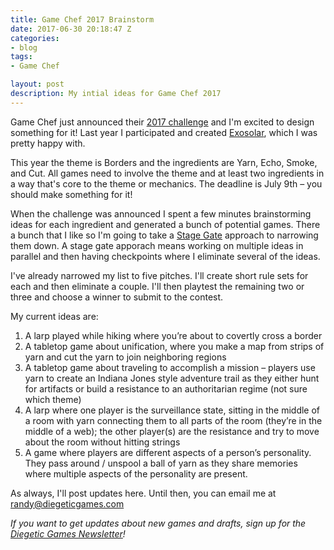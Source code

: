 ```yaml
---
title: Game Chef 2017 Brainstorm
date: 2017-06-30 20:18:47 Z
categories:
- blog
tags:
- Game Chef

layout: post
description: My intial ideas for Game Chef 2017
---
```


Game Chef just announced their [2017 challenge](http://www.game-chef.com/game-chef-2017/) and I'm excited to design something for it! Last year I participated and created [Exosolar](https://diegeticgames.com/game_files/Exosolar.pdf), which I was pretty happy with.

This year the theme is Borders and the ingredients are Yarn, Echo, Smoke, and Cut. All games need to involve the theme and at least two ingredients in a way that's core to the theme or mechanics. The deadline is July 9th – you should make something for it!

When the challenge was announced I spent a few minutes brainstorming ideas for each ingredient and generated a bunch of potential games. There a bunch that I like so I'm going to take a [Stage Gate](http://www.lostgarden.com/2007/02/rockets-cars-and-gardens-visualizing.html) approach to narrowing them down. A stage gate apporach means working on multiple ideas in parallel and then having checkpoints where I eliminate several of the ideas.

I've already narrowed my list to five pitches. I'll create short rule sets for each and then eliminate a couple. I'll then playtest the remaining two or three and choose a winner to submit to the contest.

My current ideas are:

1. A larp played while hiking where you’re about to covertly cross a border
2. A tabletop game about unification, where you make a map from strips of yarn and cut the yarn to join neighboring regions
3. A tabletop game about traveling to accomplish a mission – players use yarn to create an Indiana Jones style adventure trail as they either hunt for artifacts or build a resistance to an authoritarian regime (not sure which theme)
4. A larp where one player is the surveillance state, sitting in the middle of a room with yarn connecting them to all parts of the room (they’re in the middle of a web); the other player(s) are the resistance and try to move about the room without hitting strings
5. A game where players are different aspects of a person’s personality. They pass around / unspool a ball of yarn as they share memories where multiple aspects of the personality are present.

As always, I'll post updates here. Until then, you can email me at [randy@diegeticgames.com](mailto:randy@diegeticgames.com)

_If you want to get updates about new games and drafts, sign up for the [Diegetic Games Newsletter](http://eepurl.com/cvSa2f)!_

